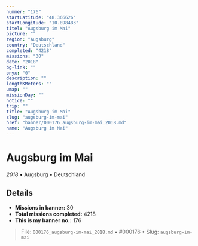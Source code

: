```yaml
---
nummer: "176"
startLatitude: "48.366626"
startLongitude: "10.898483"
titel: "Augsburg im Mai"
picture: ""
region: "Augsburg"
country: "Deutschland"
completed: "4218"
missions: "30"
date: "2018"
bg-link: ""
onyx: "0"
description: ""
lengthKMeters: ""
umap: ""
missionDay: ""
notice: ""
trip: ""
title: "Augsburg im Mai"
slug: "augsburg-im-mai"
href: "banner/000176_augsburg-im-mai_2018.md"
name: "Augsburg im Mai"
---
```

# Augsburg im Mai

*2018* • Augsburg • Deutschland





## Details

- **Missions in banner:** 30
- **Total missions completed:** 4218
- **This is my banner no.:** 176






> File: `000176_augsburg-im-mai_2018.md`
> • #000176
> • Slug: `augsburg-im-mai`
